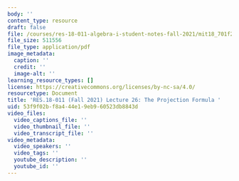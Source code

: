 ```yaml
---
body: ''
content_type: resource
draft: false
file: /courses/res-18-011-algebra-i-student-notes-fall-2021/mit18_701f21_lec26.pdf
file_size: 511556
file_type: application/pdf
image_metadata:
  caption: ''
  credit: ''
  image-alt: ''
learning_resource_types: []
license: https://creativecommons.org/licenses/by-nc-sa/4.0/
resourcetype: Document
title: 'RES.18-011 (Fall 2021) Lecture 26: The Projection Formula '
uid: 53f9f02b-f8a4-44e1-9eb9-60523db8843d
video_files:
  video_captions_file: ''
  video_thumbnail_file: ''
  video_transcript_file: ''
video_metadata:
  video_speakers: ''
  video_tags: ''
  youtube_description: ''
  youtube_id: ''
---
```


